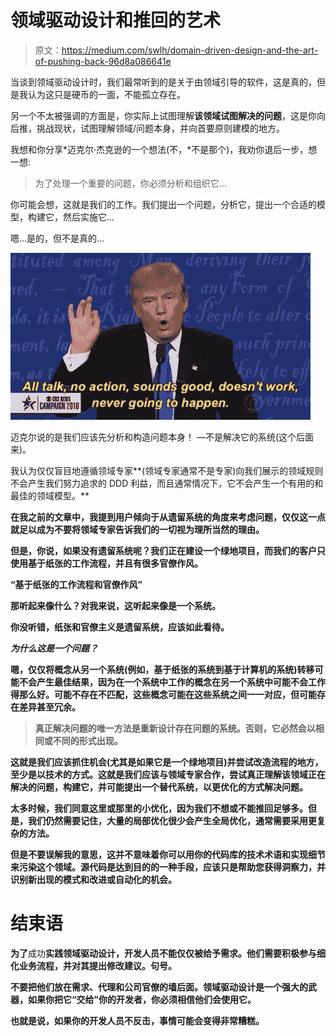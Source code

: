 # 领域驱动设计和推回的艺术

> 原文：<https://medium.com/swlh/domain-driven-design-and-the-art-of-pushing-back-96d8a086641e>

当谈到领域驱动设计时，我们最常听到的是关于由领域引导的软件，这是真的，但是我认为这只是硬币的一面，不能孤立存在。

另一个不太被强调的方面是，你实际上试图理解**该领域试图解决的问题**，这是你向后推，挑战现状，试图理解领域/问题本身，并向首要原则建模的地方。

我想和你分享*迈克尔·杰克逊的一个想法(不，*不是那个)，我劝你退后一步，想一想:

> 为了处理一个重要的问题，你必须分析和组织它…

你可能会想，这就是我们的工作。我们提出一个问题，分析它，提出一个合适的模型，构建它，然后实施它…

嗯…是的，但不是真的…

![](img/5b5f24f3e460dac5bb3f7b07e55a8fd9.png)

迈克尔说的是我们应该先分析和构造问题本身！ —不是解决它的系统(这个后面来)。

我认为仅仅盲目地遵循领域专家**(领域专家通常不是专家)向我们展示的领域规则不会产生我们努力追求的 DDD 利益，而且通常情况下，它不会产生一个有用的和最佳的领域模型。**

**在我之前的文章中，我提到用户倾向于从遗留系统的角度来考虑问题，仅仅这一点就足以成为不要将领域专家告诉我们的一切视为理所当然的理由。**

**但是，你说，如果没有遗留系统呢？我们正在建设一个绿地项目，而我们的客户只使用基于纸张的工作流程，并且有很多官僚作风。**

****“基于纸张的工作流程和官僚作风”****

**那听起来像什么？对我来说，这听起来像是一个系统。**

**你没听错，纸张和官僚主义是遗留系统，应该如此看待。**

***为什么这是一个问题？***

**嗯，仅仅将概念从另一个系统(例如，基于纸张的系统到基于计算机的系统)转移可能不会产生最佳结果，因为在一个系统中工作的概念在另一个系统中可能不会工作得那么好。可能不存在不匹配，这些概念可能在这些系统之间一一对应，但可能存在差异甚至冗余。**

> **真正解决问题的唯一方法是重新设计存在问题的系统。否则，它必然会以相同或不同的形式出现。**

**这就是我们应该抓住机会(尤其是如果它是一个绿地项目)并尝试改造流程的地方，至少是以技术的方式。这就是我们应该与领域专家合作，尝试真正理解该领域正在解决的问题，构建它，并可能提出一个替代系统，以更优化的方式解决问题。**

**太多时候，我们同意这里或那里的小优化，因为我们不想或不能推回足够多。但是，我们仍然需要记住，大量的局部优化很少会产生全局优化，通常需要采用更复杂的方法。**

**但是不要误解我的意思，这并不意味着你可以用你的代码库的技术术语和实现细节来污染这个领域。源代码是达到目的的一种手段，应该只是帮助您获得洞察力，并识别新出现的模式和改进或自动化的机会。**

# **结束语**

**为了**成功**实践领域驱动设计，开发人员不能仅仅被给予需求。他们需要积极参与细化业务流程，并对其提出修改建议。句号。**

**不要把他们放在需求、代理和公司官僚的墙后面。领域驱动设计是一个强大的武器，如果你把它“交给”你的开发者，你必须相信他们会使用它。**

**也就是说，如果你的开发人员不反击，事情可能会变得非常糟糕。**